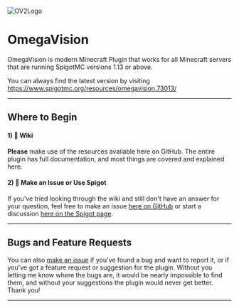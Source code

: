 ![OV2Logo](https://i.imgur.com/gzdZPSO.png)

# **OmegaVision**

OmegaVision is modern Minecraft Plugin that works for all Minecraft servers that are running SpigotMC versions 1.13 or above.

You can always find the latest version by visiting https://www.spigotmc.org/resources/omegavision.73013/

___
## **Where to Begin**

#### 1) :book: Wiki

**Please** make use of the resources available here on GitHub. The entire plugin has full documentation, and most things are covered and explained here.

#### 2) :speech_balloon: Make an Issue or Use Spigot

If you've tried looking through the wiki and still don't have an answer for your question, feel free to make an issue [here on GitHub](https://github.com/OmegaWeaponDev/OmegaVision/issues) or start a discussion [here on the Spigot page](https://www.spigotmc.org/threads/omegavision.405434/). 
___

## **Bugs and Feature Requests**
You can also [make an issue](https://github.com/OmegaWeaponDev/OmegaVision/issues) if you've found a bug and want to report it, or if you've got a feature request or suggestion for the plugin. Without you letting me know where the bugs are, it would be nearly impossible to find them, and without your suggestions the plugin would never get better. Thank you!
***
